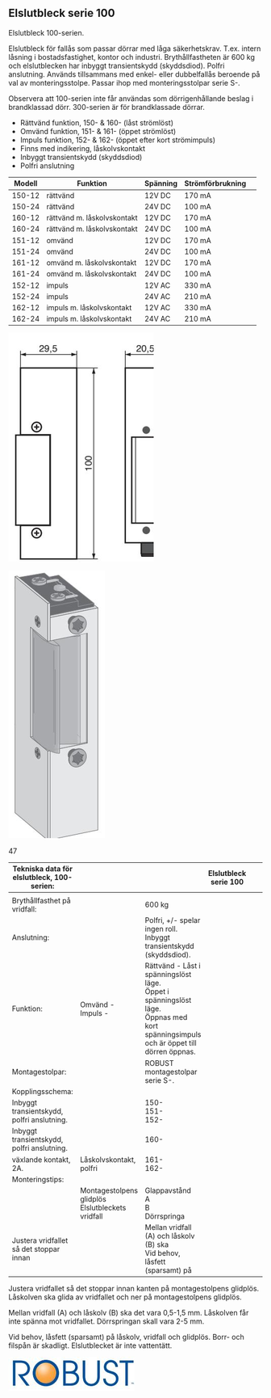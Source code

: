 ## Elslutbleck serie 100

Elslutbleck 100-serien.

Elslutbleck för fallås som passar dörrar med låga säkerhetskrav. T.ex. intern låsning i bostadsfastighet, kontor och industri. Brythållfastheten är 600 kg och elslutblecken har inbyggt transientskydd (skyddsdiod). Polfri anslutning. Används tillsammans med enkel- eller dubbelfallås beroende på val av monteringsstolpe. Passar ihop med monteringsstolpar serie S-.

Observera att 100-serien inte får användas som dörrigenhållande beslag i brandklassad dörr. 300-serien är för brandklassade dörrar.

- Rättvänd funktion, 150- & 160- (låst strömlöst)
- Omvänd funktion, 151- & 161- (öppet strömlöst)
- Impuls funktion, 152- & 162- (öppet efter kort strömimpuls)
- Finns med indikering, låskolvskontakt
- Inbyggt transientskydd (skyddsdiod)
- Polfri anslutning

| Modell | Funktion                    | Spänning | Strömförbrukning |  |
|--------|-----------------------------|----------|------------------|--|
| 150-12 | rättvänd                    | 12V DC   | 170 mA           |  |
| 150-24 | rättvänd                    | 24V DC   | 100 mA           |  |
| 160-12 | rättvänd m. låskolvskontakt | 12V DC   | 170 mA           |  |
| 160-24 | rättvänd m. låskolvskontakt | 24V DC   | 100 mA           |  |
| 151-12 | omvänd                      | 12V DC   | 170 mA           |  |
| 151-24 | omvänd                      | 24V DC   | 100 mA           |  |
| 161-12 | omvänd m. låskolvskontakt   | 12V DC   | 170 mA           |  |
| 161-24 | omvänd m. låskolvskontakt   | 24V DC   | 100 mA           |  |
| 152-12 | impuls                      | 12V AC   | 330 mA           |  |
| 152-24 | impuls                      | 24V AC   | 210 mA           |  |
| 162-12 | impuls m. låskolvskontakt   | 12V AC   | 330 mA           |  |
| 162-24 | impuls m. låskolvskontakt   | 24V AC   | 210 mA           |  |

![](_page_0_Figure_11.jpeg)

![](_page_0_Picture_12.jpeg)

47

| Tekniska data för elslutbleck, 100-serien:    |                                                        |                                                                                                                                          | Elslutbleck serie 100 |  |  |
|-----------------------------------------------|--------------------------------------------------------|------------------------------------------------------------------------------------------------------------------------------------------|-----------------------|--|--|
|                                               |                                                        |                                                                                                                                          |                       |  |  |
| Brythållfasthet på vridfall:                  |                                                        | 600 kg                                                                                                                                   |                       |  |  |
| Anslutning:                                   |                                                        | Polfri, +/- spelar ingen roll. Inbyggt transientskydd (skyddsdiod).                                                                      |                       |  |  |
| Funktion:                                     | Omvänd -<br>Impuls -                                   | Rättvänd - Låst i spänningslöst läge.<br>Öppet i spänningslöst läge.<br>Öppnas med kort spänningsimpuls och är öppet till dörren öppnas. |                       |  |  |
| Montagestolpar:                               |                                                        | ROBUST montagestolpar serie S-.                                                                                                          |                       |  |  |
| Kopplingsschema:                              |                                                        |                                                                                                                                          |                       |  |  |
| Inbyggt transientskydd,<br>polfri anslutning. |                                                        | 150-<br>151-<br>152-                                                                                                                     |                       |  |  |
| Inbyggt transientskydd,<br>polfri anslutning. |                                                        | 160-                                                                                                                                     |                       |  |  |
| växlande kontakt, 2A.                         | Låskolvskontakt, polfri                                | 161-<br>162-                                                                                                                             |                       |  |  |
| Monteringstips:                               |                                                        |                                                                                                                                          |                       |  |  |
|                                               | Montagestolpens glidplös<br>Elslutbleckets<br>vridfall | Glappavstånd<br>A<br>B<br>Dörrspringa                                                                                                    |                       |  |  |
| Justera vridfallet så det stoppar innan       |                                                        | Mellan vridfall (A) och låskolv (B) ska<br>Vid behov, låsfett (sparsamt) på                                                              |                       |  |  |

Justera vridfallet så det stoppar innan kanten på montagestolpens glidplös. Låskolven ska glida av vridfallet och ner på montagestolpens glidplös.

Mellan vridfall (A) och låskolv (B) ska det vara 0,5-1,5 mm. Låskolven får inte spänna mot vridfallet. Dörrspringan skall vara 2-5 mm.

Vid behov, låsfett (sparsamt) på låskolv, vridfall och glidplös. Borr- och filspån är skadligt. Elslutblecket är inte vattentätt.

![](_page_0_Picture_18.jpeg)